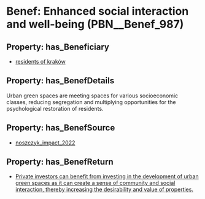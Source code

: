 # Benef: __Enhanced social interaction and well-being__ (PBN__Benef_987)

## Property: has_Beneficiary

* [residents of kraków](../Stakeholder/PBN__Stakeholder_392)

## Property: has_BenefDetails

Urban green spaces are meeting spaces for various socioeconomic classes, reducing segregation and multiplying opportunities for the psychological restoration of residents.

## Property: has_BenefSource

* [noszczyk_impact_2022](../Article/PBN__Article_203)

## Property: has_BenefReturn

* [Private investors can benefit from investing in the development of urban green spaces as it can create a sense of community and social interaction, thereby increasing the desirability and value of properties.](../BenefReturn/PBN__BenefReturn_1091)

